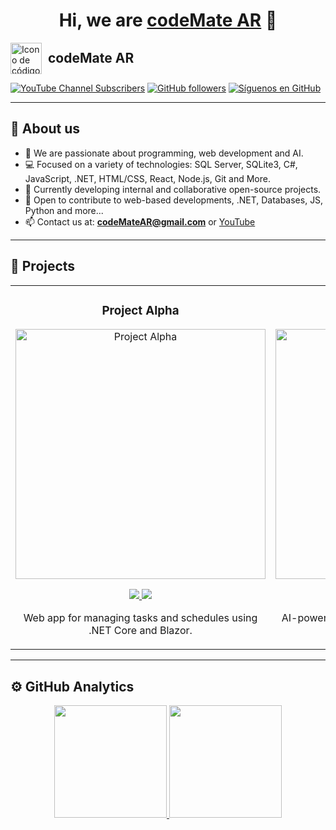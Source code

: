 <div align="center"> 
  <h1 align="center">Hi, we are <a href="https://github.com/codeMateAR">codeMate AR</a> 👋</h1>
</div>

<div style="display: flex; align-items: center; gap: 10px;">
    <img src="https://cdn-icons-png.flaticon.com/512/919/919827.png" alt="Icono de código" width="50">
    <span style="font-size: 1.5em; font-weight: bold;">codeMate AR</span>
</div>




[![YouTube Channel Subscribers](https://img.shields.io/youtube/channel/subscribers/UCIjEgHA1vatSR2K4rfcdNRg?style=social)](https://www.youtube.com/@codeMateAR)
[![GitHub followers](https://img.shields.io/github/followers/codeMateAR?style=social)](https://github.com/codeMateAR)
[![Síguenos en GitHub](https://img.shields.io/badge/codeMateAR-SÍGUENOS-blue)](https://github.com/codeMateAR)

---

## 👋 About us

- 👀 We are passionate about programming, web development and AI.
- 💻 Focused on a variety of technologies: SQL Server, SQLite3, C#, JavaScript, .NET, HTML/CSS, React, Node.js, Git and More.
- 🌱 Currently developing internal and collaborative open-source projects.
- 🤝 Open to contribute to web-based developments, .NET, Databases, JS, Python and more...
- 📫 Contact us at: **codeMateAR@gmail.com** or [YouTube](https://www.youtube.com/@codeMateAR)

---

## 🚀 Projects

<table>
<tr>
<td width="50%">
  <h3 align="center">Project Alpha</h3>
  <div align="center">
    <a href="https://github.com/codeMateAR/project-alpha" target="_blank">
      <img src="https://.jpg" width="400" alt="Project Alpha">
    </a>
    <p>
      <a href="https://github.com/codeMateAR/project-alpha" target="_blank">
        <img src="https://img.shields.io/badge/CÓDIGO-ff9?style=for-the-badge&logo=github&logoColor=black">
      </a>
      <a href="https://youtu.be/" target="_blank">
        <img src="https://img.shields.io/badge/-Youtube-red?style=for-the-badge&color=c4302b">
      </a>
    </p>
    <p>Web app for managing tasks and schedules using .NET Core and Blazor.</p>
  </div>
</td>

<td width="50%">
  <h3 align="center">Project Beta</h3>
  <div align="center">
    <a href="https://github.com/codeMateAR/project-beta" target="_blank">
      <img src="https://.jpg" width="400" alt="Project Beta">
    </a>
    <p>
      <a href="https://github.com/codeMateAR/project-beta" target="_blank">
        <img src="https://img.shields.io/badge/CÓDIGO-ff9?style=for-the-badge&logo=github&logoColor=black">
      </a>
      <a href="https://youtu.be/" target="_blank">
        <img src="https://img.shields.io/badge/-Youtube-red?style=for-the-badge&color=c4302b">
      </a>
    </p>
    <p>AI-powered chatbot built with .NET and integrated into web platforms.</p>
  </div>
</td>
</tr>
</table>

---

## ⚙️ GitHub Analytics

<p align="center">
  <a href="https://github.com/codeMateAR">
    <img height="180em" src="https://github-readme-stats-eight-theta.vercel.app/api?username=codeMateAR&show_icons=true&theme=algolia&include_all_commits=true&count_private=true"/>
    <img height="180em" src="https://github-readme-stats-eight-theta.vercel.app/api/top-langs/?username=codeMateAR&layout=compact&langs_count=8&theme=algolia"/>
  </a>
</p>

<!---
codeMateAR/codeMateAR is a ✨ special ✨ repository because its `README.md` (this file) appears on your GitHub profile.
You can click the Preview link to take a look at your changes.
--->
